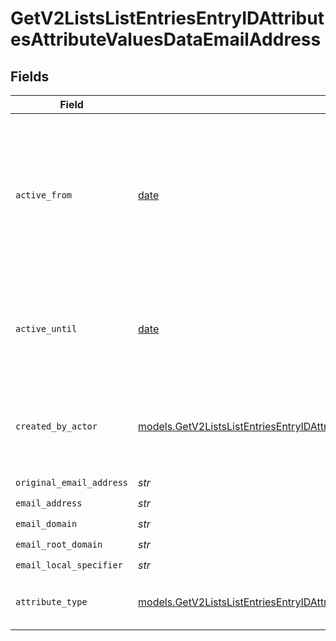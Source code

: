 # GetV2ListsListEntriesEntryIDAttributesAttributeValuesDataEmailAddress


## Fields

| Field                                                                                                                                                                                | Type                                                                                                                                                                                 | Required                                                                                                                                                                             | Description                                                                                                                                                                          | Example                                                                                                                                                                              |
| ------------------------------------------------------------------------------------------------------------------------------------------------------------------------------------ | ------------------------------------------------------------------------------------------------------------------------------------------------------------------------------------ | ------------------------------------------------------------------------------------------------------------------------------------------------------------------------------------ | ------------------------------------------------------------------------------------------------------------------------------------------------------------------------------------ | ------------------------------------------------------------------------------------------------------------------------------------------------------------------------------------ |
| `active_from`                                                                                                                                                                        | [date](https://docs.python.org/3/library/datetime.html#date-objects)                                                                                                                 | :heavy_check_mark:                                                                                                                                                                   | The point in time at which this value was made "active". `active_from` can be considered roughly analogous to `created_at`.                                                          | 2023-01-01T15:00:00.000000000Z                                                                                                                                                       |
| `active_until`                                                                                                                                                                       | [date](https://docs.python.org/3/library/datetime.html#date-objects)                                                                                                                 | :heavy_check_mark:                                                                                                                                                                   | The point in time at which this value was deactivated. If `null`, the value is active.                                                                                               | 2023-01-01T15:00:00.000000000Z                                                                                                                                                       |
| `created_by_actor`                                                                                                                                                                   | [models.GetV2ListsListEntriesEntryIDAttributesAttributeValuesCreatedByActor6](../models/getv2listslistentriesentryidattributesattributevaluescreatedbyactor6.md)                     | :heavy_check_mark:                                                                                                                                                                   | The actor that created this value.                                                                                                                                                   | {<br/>"type": "workspace-member",<br/>"id": "50cf242c-7fa3-4cad-87d0-75b1af71c57b"<br/>}                                                                                             |
| `original_email_address`                                                                                                                                                             | *str*                                                                                                                                                                                | :heavy_check_mark:                                                                                                                                                                   | N/A                                                                                                                                                                                  | alice@app.attio.com                                                                                                                                                                  |
| `email_address`                                                                                                                                                                      | *str*                                                                                                                                                                                | :heavy_check_mark:                                                                                                                                                                   | N/A                                                                                                                                                                                  | alice@app.attio.com                                                                                                                                                                  |
| `email_domain`                                                                                                                                                                       | *str*                                                                                                                                                                                | :heavy_check_mark:                                                                                                                                                                   | N/A                                                                                                                                                                                  | app.attio.com                                                                                                                                                                        |
| `email_root_domain`                                                                                                                                                                  | *str*                                                                                                                                                                                | :heavy_check_mark:                                                                                                                                                                   | N/A                                                                                                                                                                                  | attio.com                                                                                                                                                                            |
| `email_local_specifier`                                                                                                                                                              | *str*                                                                                                                                                                                | :heavy_check_mark:                                                                                                                                                                   | N/A                                                                                                                                                                                  | alice                                                                                                                                                                                |
| `attribute_type`                                                                                                                                                                     | [models.GetV2ListsListEntriesEntryIDAttributesAttributeValuesAttributeTypeEmailAddress](../models/getv2listslistentriesentryidattributesattributevaluesattributetypeemailaddress.md) | :heavy_check_mark:                                                                                                                                                                   | The attribute type of the value.                                                                                                                                                     | email-address                                                                                                                                                                        |